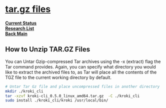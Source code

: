 # **[tar.gz files](https://www.nexcess.net/help/how-to-decompress-files-in-gzip/#:~:text=How%20to%20Unzip%20GZ%20Files,we%20use%20the%20%2Dk%20flag.)**

**[Current Status](../../../`development/status/weekly/current_status.md)**\
**[Research List](../../research_list.md)**\
**[Back Main](../../../README.md)**

## How to Unzip TAR.GZ Files

You can Untar Gzip-compressed Tar archives using the -x (extract) flag the Tar command provides. Again, you can specify what directory you would like to extract the archived files to, as Tar will place all the contents of the TGZ file to the current working directory by default.

```bash
# Untar Tar Gz file and place uncompressed files in another directory
mkdir ./kroki_cli
tar -xzvf kroki-cli_0.5.0_linux_amd64.tar.gz  -C ./kroki_cli
sudo install ./kroki_cli/kroki /usr/local/bin/
```

